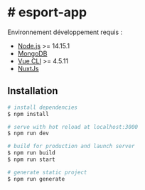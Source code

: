 # # esport-app
Environnement développement requis :
- [Node.js](https://nodejs.org/en/download/) >= 14.15.1
- [MongoDB](https://www.mongodb.com/download-center/community) 
- [Vue CLI](https://vuejs.org/) >= 4.5.11
- [NuxtJs](https://fr.nuxtjs.org/) 
## Installation
```bash
# install dependencies
$ npm install

# serve with hot reload at localhost:3000
$ npm run dev

# build for production and launch server
$ npm run build
$ npm run start

# generate static project
$ npm run generate
```
